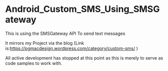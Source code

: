 # Android_Custom_SMS_Using_SMSGateway
This is using the SMSGateway API To send text messages

It mirrors my Project via the blog (Link is:https://pgmacdesign.wordpress.com/category/custom-sms/  )

All active development has stopped at this point as this is merely to serve as code samples to work with.
